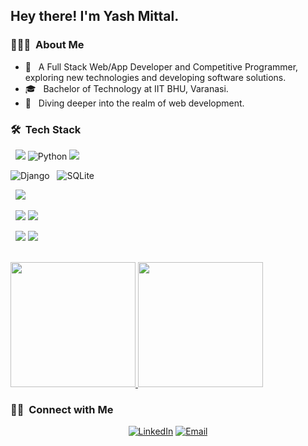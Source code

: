 <h2> Hey there! I'm Yash Mittal.</h2>

<h3> 👨🏻‍💻 &nbsp;About Me </h3>

- 🤔 &nbsp; A Full Stack Web/App Developer and Competitive Programmer, exploring new technologies and developing software solutions.
- 🎓 &nbsp; Bachelor of Technology at IIT BHU, Varanasi.
- 💭 &nbsp; Diving deeper into the realm of web  development.

<h3> 🛠 &nbsp;Tech Stack</h3>

&nbsp; <img src="https://img.shields.io/badge/c++%20-%2300599C.svg?&style=for-the-badge&logo=c%2B%2B&logoColor=white"/>
![Python](https://img.shields.io/badge/python-3670A0?style=for-the-badge&logo=python&logoColor=ffdd54) <img src="https://img.shields.io/badge/javascript%20-%23323330.svg?&style=for-the-badge&logo=javascript&logoColor=%23F7DF1E"/> 

![Django](https://img.shields.io/badge/django-%23092E20.svg?style=for-the-badge&logo=django&logoColor=white)
&nbsp;	![SQLite](https://img.shields.io/badge/sqlite-%2307405e.svg?style=for-the-badge&logo=sqlite&logoColor=white) 

&nbsp;  <img src="https://img.shields.io/badge/mysql-%2300f.svg?&style=for-the-badge&logo=mysql&logoColor=white"/> 

&nbsp;
  <img src="https://img.shields.io/badge/git%20-%23F05033.svg?&style=for-the-badge&logo=git&logoColor=white"/> <img src="https://img.shields.io/badge/github%20-%23121011.svg?&style=for-the-badge&logo=github&logoColor=white"/>
  
&nbsp;
<img src="https://img.shields.io/badge/Visual%20Studio%20-%2320232a.svg?&style=for-the-badge&logo=visualstudiocode&logoColor=%2361DAFB"/>
<img src="https://img.shields.io/badge/Sublime%20Text%20-%2320232a.svg?&style=for-the-badge&logo=sublimetext&logoColor=%2361DAFB"/>


<br/>

<a href="https://github.com/yashmittal21">
  <img height="200em" src="https://github-readme-stats.vercel.app/api?username=yashmittal21&theme=buefy&show_icons=true" />
  <img height="200em" src="https://github-readme-stats.vercel.app/api/top-langs/?username=yashmittal21&theme=buefy&layout=compact" />
</a>

<br/>

<h3> 🤝🏻 &nbsp;Connect with Me </h3>

<p align="center">
<a href="https://www.linkedin.com/in/yash-mittal-2625091b0/"><img alt="LinkedIn" src="https://img.shields.io/badge/LinkedIn-yashmittal21-blue?style=flat-square&logo=linkedin"></a>
<a href="yash.mittal.che19@itbhu.ac.in"><img alt="Email" src="https://img.shields.io/badge/Email-yash.mittal.che19@itbhu.ac.in-blue?style=flat-square&logo=gmail"></a>
</p>
